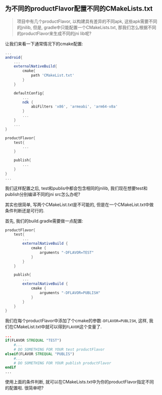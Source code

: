 为不同的productFlavor配置不同的CMakeLists.txt
-------------

> 项目中有几个productFlavor, 以构建具有差异的不同apk, 这些apk需要不同的jnilib, 但是, gradle中只能配置一个CMakeLists.txt, 那我们怎么根据不同的productFlavor来生成不同的jni lib呢?

让我们来看一下通常情况下的cmake配置:

```groovy
...
android{
    ...
    externalNativeBuild{
        cmake{
            path 'CMakeList.txt'
        }
    }

    defaultConfig{
        ...
        ndk {
            abiFilters 'x86', 'armeabi', 'arm64-v8a'
        }
        ...
    }
    ...
}

productFlavor{
    test{
        ...
    }

    publish{
        ...
    }
}
...
```
我们这样配置之后, test和publis中都会包含相同的jnilib, 我们现在想要test和publish分别编译不同的jni src怎么办呢?

其实也很简单, 写两个CMakeList.txt是不可能的, 但是在一个CMakeList.txt中做条件判断还是可行的.

首先, 我们的build.gradle需要做一点配置:

```groovy
productFlavor{
    test{
        ...
        externalNativeBuild {
            cmake {
                arguments "-DFLAVOR=TEST"
            }
        }
    }

    publish{
        ...
        externalNativeBuild {
            cmake {
                arguments "-DFLAVOR=PUBLISH"
            }
        }
    }
}
```
我们在每个productFlavor中添加了个cmake的参数`-DFLAVOR=PUBLISH`, 这样, 我们在CMakeList.txt中就可以得到`FLAVOR`这个变量了.
```cmake
...
if(FLAVOR STREQUAL "TEST")
    #...
    # DO SOMETHING FOR YOUR test productFlavor
elseif(FLAVOR STREQUAL "PUBLIS")
    #...
    # DO SOMETHING FOR YOUR publish productFlavor
endif
...
```
使用上面的条件判断, 就可以在CMakeLists.txt中为你的productFlavor指定不同的配置啦. 很简单吧?